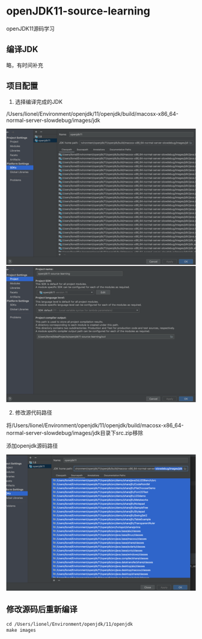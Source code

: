 # openJDK11-source-learning

openJDK11源码学习

## 编译JDK

略，有时间补充

## 项目配置

1. 选择编译完成的JDK

/Users/lionel/Environment/openjdk/11/openjdk/build/macosx-x86_64-normal-server-slowdebug/images/jdk

![1](image/屏幕快照%202021-01-25%20下午4.49.40.png)
![2](image/屏幕快照%202021-01-25%20下午4.49.49.png)

2. 修改源代码路径

将/Users/lionel/Environment/openjdk/11/openjdk/build/macosx-x86_64-normal-server-slowdebug/images/jdk目录下src.zip移除

添加openjdk源码路径

![3](image/屏幕快照%202021-01-25%20下午4.58.29.png)

## 修改源码后重新编译

```shell
cd /Users/lionel/Environment/openjdk/11/openjdk
make images
```
